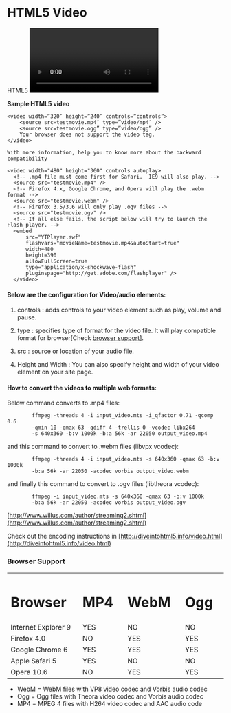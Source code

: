 # HTML5 Video

HTML5 <video> element helps browsers to load Video from server with lesser effort.

**Sample HTML5 video**

    <video width=”320″ height=”240″ controls=”controls”>
        <source src=testmovie.mp4″ type=”video/mp4″ />
        <source src=testmovie.ogg” type=”video/ogg” />
        Your browser does not support the video tag.
    </video>

    With more information, help you to know more about the backward compatibility

    <video width="480" height="360" controls autoplay>
      <!-- .mp4 file must come first for Safari.  IE9 will also play. -->
      <source src="testmovie.mp4" />
      <!-- Firefox 4.x, Google Chrome, and Opera will play the .webm format -->
      <source src="testmovie.webm" />
      <!-- Firefox 3.5/3.6 will only play .ogv files -->
      <source src="testmovie.ogv" />
      <!-- If all else fails, the script below will try to launch the Flash player. -->
      <embed
          src="YTPlayer.swf"
          flashvars="movieName=testmovie.mp4&autoStart=true"
          width=480
          height=390
          allowFullScreen=true
          type="application/x-shockwave-flash"
          pluginspage="http://get.adobe.com/flashplayer" />
      </video>

#### Below are the configuration for Video/audio elements:

1. controls : adds controls to your video element such as play, volume and pause.

2. type : specifies type of format for the video file. It will play compatible format for browser[Check <a href="#browser_support">browser support</a>].

3. src : source or location of your audio file.

4. Height and Width : You can also specify height and width of your video element on your site page.

#### How to convert the videos to multiple web formats:

Below command converts to .mp4 files:

            ffmpeg -threads 4 -i input_video.mts -i_qfactor 0.71 -qcomp 0.6
            -qmin 10 -qmax 63 -qdiff 4 -trellis 0 -vcodec libx264 
            -s 640x360 -b:v 1000k -b:a 56k -ar 22050 output_video.mp4

and this command to convert to .webm files (libvpx vcodec):

            ffmpeg -threads 4 -i input_video.mts -s 640x360 -qmax 63 -b:v 1000k
            -b:a 56k -ar 22050 -acodec vorbis output_video.webm

and finally this command to convert to .ogv files (libtheora vcodec):

            ffmpeg -i input_video.mts -s 640x360 -qmax 63 -b:v 1000k
            -b:a 56k -ar 22050 -acodec vorbis output_video.ogv


[http://www.willus.com/author/streaming2.shtml](http://www.willus.com/author/streaming2.shtml)

Check out the encoding instructions in [http://diveintohtml5.info/video.html](http://diveintohtml5.info/video.html)

### Browser Support <a name="browser_support"></a>

<table>
<tbody>
<tr>
<th width="20%" align="left">
<h1><strong>Browser</strong></h1>
</th>
<th width="16%" align="left">
<h1><strong>MP4</strong></h1>
</th>
<th width="16%" align="left">
<h1><strong>WebM</strong></h1>
</th>
<th width="16%" align="left">
<h1><strong>Ogg</strong></h1>
</th>
</tr>
<tr>
<td>Internet Explorer 9</td>
<td>YES</td>
<td>NO</td>
<td>NO</td>
</tr>
<tr>
<td>Firefox 4.0</td>
<td>NO</td>
<td>YES</td>
<td>YES</td>
</tr>
<tr>
<td>Google Chrome 6</td>
<td>YES</td>
<td>YES</td>
<td>YES</td>
</tr>
<tr>
<td>Apple Safari 5</td>
<td>YES</td>
<td>NO</td>
<td>NO</td>
</tr>
<tr>
<td>Opera 10.6</td>
<td>NO</td>
<td>YES</td>
<td>YES</td>
</tr>
</tbody>
</table>

- WebM = WebM files with VP8 video codec and Vorbis audio codec
- Ogg = Ogg files with Theora video codec and Vorbis audio codec
- MP4 = MPEG 4 files with H264 video codec and AAC audio code